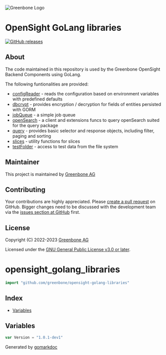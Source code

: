 ![Greenbone Logo](https://www.greenbone.net/wp-content/uploads/gb_new-logo_horizontal_rgb_small.png)

# OpenSight GoLang libraries

[![GitHub releases](https://img.shields.io/github/release/greenbone/opensight-golang-libraries.svg)](https://github.com/greenbone/opensight-golang-libraries/releases)

## About

The code maintained in this repository is used by the Greenbone OpenSight Backend Components using GoLang.

The following funtionalities are provided:
* [configReader](pkg/configReader/README.md) - reads the configuration based on environment variables with predefined defaults
* [dbcrypt](pkg/dbcrypt/README.md) - provides encryption / decryption for fields of entities persisted with GORM
* [jobQueue](pkg/jobQueue/README.md) - a simple job queue
* [openSearch](pkg/openSearch/README.md) - a client and extensions funcs to query openSearch suited for the query package
* [query](pkg/query/README.md) - provides basic selector and response objects, including filter, paging and sorting
* [slices](pkg/slices/README.md) - utility functions for slices
* [testFolder](pkg/testFolder/README.md) - access to test data from the file system

## Maintainer

This project is maintained by [Greenbone AG][Greenbone AG]

## Contributing

Your contributions are highly appreciated. Please
[create a pull request](https://github.com/greenbone/asset-management-backend/pulls)
on GitHub. Bigger changes need to be discussed with the development team via the
[issues section at GitHub](https://github.com/greenbone/asset-management-backend/issues)
first.

## License

Copyright (C) 2022-2023 [Greenbone AG][Greenbone AG]

Licensed under the [GNU General Public License v3.0 or later](LICENSE).

[Greenbone AG]: https://www.greenbone.net/
[poetry]: https://python-poetry.org/
[pip]: https://pip.pypa.io/
[autohooks]: https://github.com/greenbone/autohooks


<!-- Code generated by gomarkdoc. DO NOT EDIT -->

# opensight\_golang\_libraries

```go
import "github.com/greenbone/opensight-golang-libraries"
```

## Index

- [Variables](<#variables>)


## Variables

<a name="Version"></a>

```go
var Version = "1.0.1-dev1"
```

Generated by [gomarkdoc](<https://github.com/princjef/gomarkdoc>)
